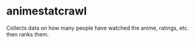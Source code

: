 # animestatcrawl
Collects data on how many people have watched the anime, ratings, etc. then ranks them. 
